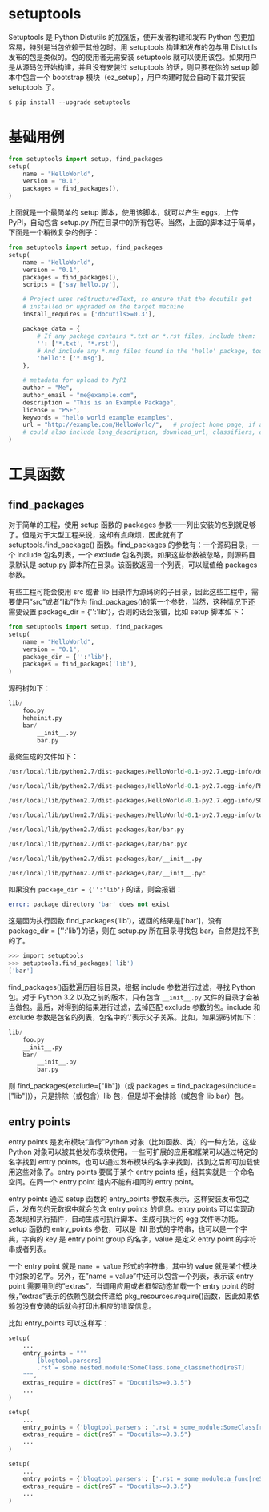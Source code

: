 # setuptools

Setuptools 是 Python Distutils 的加强版，使开发者构建和发布 Python 包更加容易，特别是当包依赖于其他包时。用 setuptools 构建和发布的包与用 Distutils 发布的包是类似的。包的使用者无需安装 setuptools 就可以使用该包。如果用户是从源码包开始构建，并且没有安装过 setuptools 的话，则只要在你的 setup 脚本中包含一个 bootstrap 模块（ez_setup），用户构建时就会自动下载并安装 setuptools 了。

```s
$ pip install --upgrade setuptools
```

# 基础用例

```py
from setuptools import setup, find_packages
setup(
    name = "HelloWorld",
    version = "0.1",
    packages = find_packages(),
)
```

上面就是一个最简单的 setup 脚本，使用该脚本，就可以产生 eggs，上传 PyPI，自动包含 setup.py 所在目录中的所有包等。当然，上面的脚本过于简单，下面是一个稍微复杂的例子：

```py
from setuptools import setup, find_packages
setup(
    name = "HelloWorld",
    version = "0.1",
    packages = find_packages(),
    scripts = ['say_hello.py'],

    # Project uses reStructuredText, so ensure that the docutils get
    # installed or upgraded on the target machine
    install_requires = ['docutils>=0.3'],

    package_data = {
        # If any package contains *.txt or *.rst files, include them:
        '': ['*.txt', '*.rst'],
        # And include any *.msg files found in the 'hello' package, too:
        'hello': ['*.msg'],
    },

    # metadata for upload to PyPI
    author = "Me",
    author_email = "me@example.com",
    description = "This is an Example Package",
    license = "PSF",
    keywords = "hello world example examples",
    url = "http://example.com/HelloWorld/",   # project home page, if any
    # could also include long_description, download_url, classifiers, etc.
)
```

# 工具函数

## find_packages

对于简单的工程，使用 setup 函数的 packages 参数一一列出安装的包到就足够了。但是对于大型工程来说，这却有点麻烦，因此就有了 setuptools.find_package() 函数。find_packages 的参数有：一个源码目录，一个 include 包名列表，一个 exclude 包名列表。如果这些参数被忽略，则源码目录默认是 setup.py 脚本所在目录。该函数返回一个列表，可以赋值给 packages 参数。

有些工程可能会使用 src 或者 lib 目录作为源码树的子目录，因此这些工程中，需要使用”src”或者”lib”作为 find_packages()的第一个参数，当然，这种情况下还需要设置 package_dir = {'':'lib'}，否则的话会报错，比如 setup 脚本如下：

```py
from setuptools import setup, find_packages
setup(
    name = "HelloWorld",
    version = "0.1",
    package_dir = {'':'lib'},
    packages = find_packages('lib'),
)
```

源码树如下：

```s
lib/
    foo.py
    heheinit.py
    bar/
        __init__.py
        bar.py
```

最终生成的文件如下：

```s
/usr/local/lib/python2.7/dist-packages/HelloWorld-0.1-py2.7.egg-info/dependency_links.txt

/usr/local/lib/python2.7/dist-packages/HelloWorld-0.1-py2.7.egg-info/PKG-INFO

/usr/local/lib/python2.7/dist-packages/HelloWorld-0.1-py2.7.egg-info/SOURCES.txt

/usr/local/lib/python2.7/dist-packages/HelloWorld-0.1-py2.7.egg-info/top_level.txt

/usr/local/lib/python2.7/dist-packages/bar/bar.py

/usr/local/lib/python2.7/dist-packages/bar/bar.pyc

/usr/local/lib/python2.7/dist-packages/bar/__init__.py

/usr/local/lib/python2.7/dist-packages/bar/__init__.pyc
```

如果没有 `package_dir = {'':'lib'}` 的话，则会报错：

```s
error: package directory 'bar' does not exist
```

这是因为执行函数 find_packages('lib')，返回的结果是['bar']，没有 package_dir = {'':'lib'}的话，则在 setup.py 所在目录寻找包 bar，自然是找不到的了。

```s
>>> import setuptools
>>> setuptools.find_packages('lib')
['bar']
```

find_packages()函数遍历目标目录，根据 include 参数进行过滤，寻找 Python 包。对于 Python 3.2 以及之前的版本，只有包含 `__init__.py` 文件的目录才会被当做包。最后，对得到的结果进行过滤，去掉匹配 exclude 参数的包。include 和 exclude 参数是包名的列表，包名中的’.’表示父子关系。比如，如果源码树如下：

```s
lib/
    foo.py
    __init__.py
    bar/
        __init__.py
        bar.py
```

则 find_packages(exclude=["lib"])（或 packages = find_packages(include=["lib"])），只是排除（或包含）lib 包，但是却不会排除（或包含 lib.bar）包。

## entry points

entry points 是发布模块“宣传”Python 对象（比如函数、类）的一种方法，这些 Python 对象可以被其他发布模块使用。一些可扩展的应用和框架可以通过特定的名字找到 entry points，也可以通过发布模块的名字来找到，找到之后即可加载使用这些对象了。entry points 要属于某个 entry points 组，组其实就是一个命名空间。在同一个 entry point 组内不能有相同的 entry point。

entry points 通过 setup 函数的 entry_points 参数来表示，这样安装发布包之后，发布包的元数据中就会包含 entry points 的信息。entry points 可以实现动态发现和执行插件，自动生成可执行脚本、生成可执行的 egg 文件等功能。setup 函数的 entry_points 参数，可以是 INI 形式的字符串，也可以是一个字典，字典的 key 是 entry point group 的名字，value 是定义 entry point 的字符串或者列表。

一个 entry point 就是 `name = value` 形式的字符串，其中的 value 就是某个模块中对象的名字。另外，在”name = value”中还可以包含一个列表，表示该 entry point 需要用到的”extras”，当调用应用或者框架动态加载一个 entry point 的时候，”extras”表示的依赖包就会传递给 pkg_resources.require()函数，因此如果依赖包没有安装的话就会打印出相应的错误信息。

比如 entry_points 可以这样写：

```py
setup(
    ...
    entry_points = """
        [blogtool.parsers]
        .rst = some.nested.module:SomeClass.some_classmethod[reST]
    """,
    extras_require = dict(reST = "Docutils>=0.3.5")
    ...
)

setup(
    ...
    entry_points = {'blogtool.parsers': '.rst = some_module:SomeClass[reST]'}
    extras_require = dict(reST = "Docutils>=0.3.5")
    ...
)

setup(
    ...
    entry_points = {'blogtool.parsers': ['.rst = some_module:a_func[reST]']}
    extras_require = dict(reST = "Docutils>=0.3.5")
    ...
)
```
